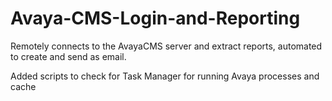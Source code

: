 # Avaya-CMS-Login-and-Reporting

Remotely connects to the AvayaCMS server and extract reports, automated to create and send as email.

Added scripts to check for Task Manager for running Avaya processes and cache
